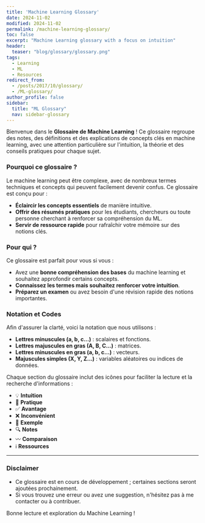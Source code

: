 ```yaml
---
title: 'Machine Learning Glossary'
date: 2024-11-02
modified: 2024-11-02
permalink: /machine-learning-glossary/
toc: false
excerpt: "Machine Learning glossary with a focus on intuition"
header: 
  teaser: "blog/glossary/glossary.png"
tags:
  - Learning
  - ML
  - Resources
redirect_from: 
  - /posts/2017/10/glossary/
  - /ML-glossary/
author_profile: false
sidebar:
  title: "ML Glossary"
  nav: sidebar-glossary
---
```


Bienvenue dans le **Glossaire de Machine Learning** ! Ce glossaire regroupe des notes, des définitions et des explications de concepts clés en machine learning, avec une attention particulière sur l'intuition, la théorie et des conseils pratiques pour chaque sujet. 

### Pourquoi ce glossaire ?

Le machine learning peut être complexe, avec de nombreux termes techniques et concepts qui peuvent facilement devenir confus. Ce glossaire est conçu pour :

- **Éclaircir les concepts essentiels** de manière intuitive.
- **Offrir des résumés pratiques** pour les étudiants, chercheurs ou toute personne cherchant à renforcer sa compréhension du ML.
- **Servir de ressource rapide** pour rafraîchir votre mémoire sur des notions clés.

### Pour qui ?

Ce glossaire est parfait pour vous si vous :
- Avez une **bonne compréhension des bases** du machine learning et souhaitez approfondir certains concepts.
- **Connaissez les termes mais souhaitez renforcer votre intuition**.
- **Préparez un examen** ou avez besoin d'une révision rapide des notions importantes.

### Notation et Codes

Afin d'assurer la clarté, voici la notation que nous utilisons :
- **Lettres minuscules (a, b, c...)** : scalaires et fonctions.
- **Lettres majuscules en gras (A, B, C...)** : matrices.
- **Lettres minuscules en gras (a, b, c...)** : vecteurs.
- **Majuscules simples (X, Y, Z...)** : variables aléatoires ou indices de données.

Chaque section du glossaire inclut des icônes pour faciliter la lecture et la recherche d'informations :
- :bulb: **Intuition**
- :wrench: **Pratique**
- :white_check_mark: **Avantage**
- :x: **Inconvénient**
- :school_satchel: **Exemple**
- :mag: **Notes**
- :wavy_dash: **Comparaison**
- :information_source: **Ressources**

---

### Disclaimer

- Ce glossaire est en cours de développement ; certaines sections seront ajoutées prochainement.
- Si vous trouvez une erreur ou avez une suggestion, n'hésitez pas à me contacter ou à contribuer.

Bonne lecture et exploration du Machine Learning !